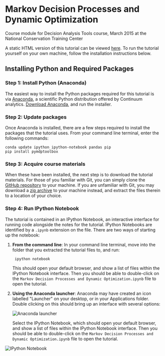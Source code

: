 # Markov Decision Processes and Dynamic Optimization

Course module for Decision Analysis Tools course, March 2015 at the National Conservation Training Center

A static HTML version of this tutorial can be viewed [here](http://bit.ly/nctc_mdp). To run the tutorial yourself on your own machine, follow the installation instructions below.

## Installing Python and Required Packages

### Step 1: Install Python (Anaconda)

The easiest way to install the Python packages required for this tutorial is via [Anaconda](https://store.continuum.io/cshop/anaconda/), a scientific Python distribution offered by Continuum analytics. [Download Anaconda](http://continuum.io/downloads "Download Anaconda Python Distribution"), and run the installer.

### Step 2: Update packages

Once Anaconda is installed, there are a few steps required to install the packages that the tutorial uses. From your command line terminal, enter the following commands:

    conda update ipython ipython-notebook pandas pip
    pip install pymdptoolbox

### Step 3: Acquire course materials
    
When these have been installed, the next step is to download the tutorial materials. For those of you familiar with Git, you can simply clone the [GitHub repository](https://github.com/fonnesbeck/NCTC_course) to your machine. If you are unfamiliar with Git, you may download a [zip archive](https://github.com/fonnesbeck/NCTC_course/archive/master.zip) to your machine instead, and extract the files therein to a location of your choice.

### Step 4: Run IPython Notebook

The tutorial is contained in an IPython Notebook, an interactive interface for running code alongside the notes for the tutorial. IPython Notebooks are identified by a `.ipynb` extension on the file. There are two ways of starting up the notebook:

1. **From the command line**: In your command line terminal, move into the folder that you extracted the tutorial files to, and run:

        ipython notebook
        
    This should open your default browser, and show a list of files within the IPython Notebook interface. Then you should be able to double-click on the `Markov Decision Processes and Dynamic Optimization.ipynb` file to open the tutorial.
    
2. **Using the Anaconda launcher**: Anaconda may have created an icon labelled "Launcher" on your desktop, or in your Applications folder. Double clicking on this should bring up an interface with several options:

    ![Anaconda launcher](http://fonnesbeck-dropshare.s3.amazonaws.com/Screen-Shot-2015-03-18-12-17-58.png)

    Select the IPython Notebook, which should open your default browser, and show a list of files within the IPython Notebook interface. Then you should be able to double-click on the `Markov Decision Processes and Dynamic Optimization.ipynb` file to open the tutorial.
    
![IPython Notebook](http://fonnesbeck-dropshare.s3.amazonaws.com/Screen-Shot-2015-03-18-12-22-34.png)
